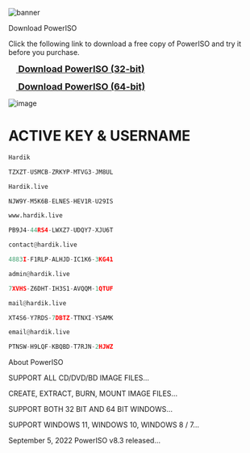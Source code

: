 ![banner](https://user-images.githubusercontent.com/44496738/200380015-75f0ae59-6870-48f2-97af-64390e9342c6.jpg)

	
Download PowerISO

Click the following link to download a free copy of PowerISO and try it before you purchase.
<p align="left"><a href="https://www.poweriso.net/PowerISO8.exe"><b><font size="4"><img src="images/sm_dl.gif" border="0" width="15" height="15">&nbsp;Download PowerISO (32-bit)</font></b></a>
<p align="left"><a href="https://www.poweriso.net/PowerISO8-x64.exe"><b><font size="4"><img src="images/sm_dl.gif" border="0" width="15" height="15">&nbsp;Download PowerISO (64-bit)</font></b></a>

![image](https://user-images.githubusercontent.com/44496738/200383300-a7505c10-1f54-4c0b-a7fa-0b5da1962bfb.png)

# ACTIVE KEY & USERNAME 
  ```python 
Hardik
```
```python 
TZXZT-USMCB-ZRKYP-MTVG3-JM8UL
```
 ```python 
Hardik.live
```
```python 
NJW9Y-M5K6B-ELNES-HEV1R-U29IS
```
```python 
www.hardik.live
``` 
```python 
PB9J4-44RS4-LWXZ7-UDQY7-XJU6T
``` 
```python 
contact@hardik.live
``` 
```python 
4883I-F1RLP-ALHJD-IC1K6-3KG41
```
```python 
admin@hardik.live
```
```python 
7XVHS-Z6DHT-IH3S1-AVQQM-1QTUF
```
```python 
mail@hardik.live
```
```python 
XT4S6-Y7RDS-7DBTZ-TTNXI-YSAMK
```
```python 
email@hardik.live
```
```python 
PTNSW-H9LQF-KBQBD-T7RJN-2HJWZ
```

About PowerISO

SUPPORT ALL CD/DVD/BD IMAGE FILES...

CREATE, EXTRACT, BURN, MOUNT IMAGE FILES...

SUPPORT BOTH 32 BIT AND 64 BIT WINDOWS...

SUPPORT WINDOWS 11, WINDOWS 10, WINDOWS 8 / 7...

September 5, 2022 PowerISO v8.3 released...

